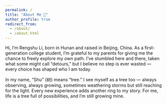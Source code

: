 ```yaml
---
permalink: /
title: "About Me 🌳"
author_profile: true
redirect_from: 
  - /about/
  - /about.html
---
```


Hi, I’m Rengshu Li, born in Hunan and raised in Beijing, China. As a first-generation college student, I’m grateful to my parents for giving me the chance to freely explore my own path. I’ve stumbled here and there, taken what some might call “detours,” but I believe no step is ever wasted — every choice has shaped who I am today.  

In my name, “Shu” (树) means “tree.” I see myself as a tree too — always observing, always growing, sometimes weathering storms but still reaching for the light. Every new experience adds another ring to my story. For me, life is a tree full of possibilities, and I’m still growing mine.  


